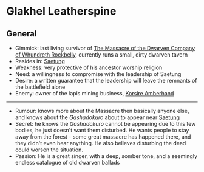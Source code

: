 # Glakhel Leatherspine

## General

* Gimmick: last living survivor of [The Massacre of the Dwarven Company of Whundreth Rockbelly](../../../Historical%20Events/The%20Massacre%20of%20the%20Dwarven%20Company%20of%20Whundreth%20Rockbelly.md), currently runs a small, dirty dwarven tavern
* Resides in: [Saetung](../../../Places/Saetung.md)
* Weakness: very protective of his ancestor worship religion
* Need: a willingness to compromise with the leadership of Saetung
* Desire: a written guarantee that the leadership will leave the remnants of the battlefield alone
* Enemy: owner of the lapis mining business, [Korsire Amberhand](Korsire%20Amberhand.md)

---

* Rumour: knows more about the Massacre then basically anyone else, and knows about the *Gashadokuro* about to appear near [Saetung](../../../Places/Saetung.md)
* Secret: he knows the *Gashadokuro* cannot be appearing due to this few bodies, he just doesn't want them disturbed. He wants people to stay away from the forest - some great massacre has happened there, and they didn't even hear anything. He also believes disturbing the dead could worsen the situation.
* Passion: He is a great singer, with a deep, somber tone, and a seemingly endless catalogue of old dwarven ballads
